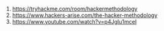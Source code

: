 1. https://tryhackme.com/room/hackermethodology
2. https://www.hackers-arise.com/the-hacker-methodology
3. https://www.youtube.com/watch?v=p4JgIu1mceI




